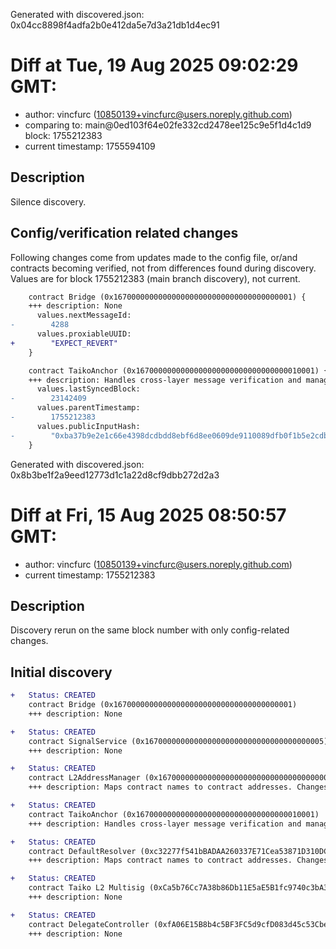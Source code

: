 Generated with discovered.json: 0x04cc8898f4adfa2b0e412da5e7d3a21db1d4ec91

# Diff at Tue, 19 Aug 2025 09:02:29 GMT:

- author: vincfurc (<10850139+vincfurc@users.noreply.github.com>)
- comparing to: main@0ed103f64e02fe332cd2478ee125c9e5f1d4c1d9 block: 1755212383
- current timestamp: 1755594109

## Description

Silence discovery.

## Config/verification related changes

Following changes come from updates made to the config file,
or/and contracts becoming verified, not from differences found during
discovery. Values are for block 1755212383 (main branch discovery), not current.

```diff
    contract Bridge (0x1670000000000000000000000000000000000001) {
    +++ description: None
      values.nextMessageId:
-        4288
      values.proxiableUUID:
+        "EXPECT_REVERT"
    }
```

```diff
    contract TaikoAnchor (0x1670000000000000000000000000000000010001) {
    +++ description: Handles cross-layer message verification and manages EIP-1559 gas pricing for L2 operations. Anchors L1 block details to L2 for cross-layer communication.
      values.lastSyncedBlock:
-        23142409
      values.parentTimestamp:
-        1755212383
      values.publicInputHash:
-        "0xba37b9e2e1c66e4398dcdbdd8ebf6d8ee0609de9110089dfb0f1b5e2cdbe46c9"
    }
```

Generated with discovered.json: 0x8b3be1f2a9eed12773d1c1a22d8cf9dbb272d2a3

# Diff at Fri, 15 Aug 2025 08:50:57 GMT:

- author: vincfurc (<10850139+vincfurc@users.noreply.github.com>)
- current timestamp: 1755212383

## Description

Discovery rerun on the same block number with only config-related changes.

## Initial discovery

```diff
+   Status: CREATED
    contract Bridge (0x1670000000000000000000000000000000000001)
    +++ description: None
```

```diff
+   Status: CREATED
    contract SignalService (0x1670000000000000000000000000000000000005)
    +++ description: None
```

```diff
+   Status: CREATED
    contract L2AddressManager (0x1670000000000000000000000000000000000006)
    +++ description: Maps contract names to contract addresses. Changes in this mapping effectively act as contract upgrades.
```

```diff
+   Status: CREATED
    contract TaikoAnchor (0x1670000000000000000000000000000000010001)
    +++ description: Handles cross-layer message verification and manages EIP-1559 gas pricing for L2 operations. Anchors L1 block details to L2 for cross-layer communication.
```

```diff
+   Status: CREATED
    contract DefaultResolver (0xc32277f541bBADAA260337E71Cea53871D310DC8)
    +++ description: Maps contract names to contract addresses. Changes in this mapping effectively act as contract upgrades.
```

```diff
+   Status: CREATED
    contract Taiko L2 Multisig (0xCa5b76Cc7A38b86Db11E5aE5B1fc9740c3bA3DE8)
    +++ description: None
```

```diff
+   Status: CREATED
    contract DelegateController (0xfA06E15B8b4c5BF3FC5d9cfD083d45c53Cbe8C7C)
    +++ description: None
```
